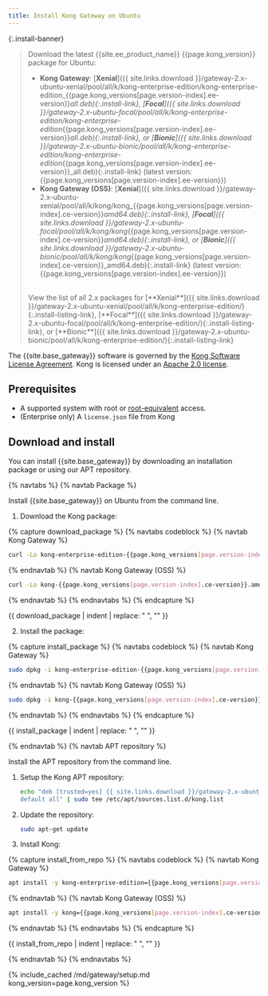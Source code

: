 ```yaml
---
title: Install Kong Gateway on Ubuntu
---
```


<!-- Banner with links to latest downloads -->
<!-- The install-link and install-listing-link classes are used for tracking, do not remove -->

{:.install-banner}
> Download the latest {{site.ee_product_name}} {{page.kong_version}} package for Ubuntu:
> * **Kong Gateway**:
> [**Xenial**]({{ site.links.download }}/gateway-2.x-ubuntu-xenial/pool/all/k/kong-enterprise-edition/kong-enterprise-edition_{{page.kong_versions[page.version-index].ee-version}}_all.deb){:.install-link},
> [**Focal**]({{ site.links.download }}/gateway-2.x-ubuntu-focal/pool/all/k/kong-enterprise-edition/kong-enterprise-edition_{{page.kong_versions[page.version-index].ee-version}}_all.deb){:.install-link}, or
> [**Bionic**]({{ site.links.download }}/gateway-2.x-ubuntu-bionic/pool/all/k/kong-enterprise-edition/kong-enterprise-edition_{{page.kong_versions[page.version-index].ee-version}}_all.deb){:.install-link}
> (latest version: {{page.kong_versions[page.version-index].ee-version}})
> * **Kong Gateway (OSS)**:
> [**Xenial**]({{ site.links.download }}/gateway-2.x-ubuntu-xenial/pool/all/k/kong/kong_{{page.kong_versions[page.version-index].ce-version}}_amd64.deb){:.install-link},
> [**Focal**]({{ site.links.download }}/gateway-2.x-ubuntu-focal/pool/all/k/kong/kong_{{page.kong_versions[page.version-index].ce-version}}_amd64.deb){:.install-link}, or
> [**Bionic**]({{ site.links.download }}/gateway-2.x-ubuntu-bionic/pool/all/k/kong/kong_{{page.kong_versions[page.version-index].ce-version}}_amd64.deb){:.install-link}
>(latest version: {{page.kong_versions[page.version-index].ee-version}})
>
> <br>
> <span class="install-subtitle">View the list of all 2.x packages for
> [**Xenial**]({{ site.links.download }}/gateway-2.x-ubuntu-xenial/pool/all/k/kong-enterprise-edition/){:.install-listing-link},
> [**Focal**]({{ site.links.download }}/gateway-2.x-ubuntu-focal/pool/all/k/kong-enterprise-edition/){:.install-listing-link}, or
> [**Bionic**]({{ site.links.download }}/gateway-2.x-ubuntu-bionic/pool/all/k/kong-enterprise-edition/){:.install-listing-link}
>  </span>


The {{site.base_gateway}} software is governed by the
[Kong Software License Agreement](https://konghq.com/kongsoftwarelicense/).
Kong is licensed under an
[Apache 2.0 license](https://github.com/Kong/kong/blob/master/LICENSE).

## Prerequisites

* A supported system with root or [root-equivalent](/gateway/{{page.kong_version}}/plan-and-deploy/kong-user) access.
* (Enterprise only) A `license.json` file from Kong

## Download and install

You can install {{site.base_gateway}} by downloading an installation package or using our APT repository.

{% navtabs %}
{% navtab Package %}

Install {{site.base_gateway}} on Ubuntu from the command line.

1. Download the Kong package:

{% capture download_package %}
{% navtabs codeblock %}
{% navtab Kong Gateway %}
```bash
curl -Lo kong-enterprise-edition-{{page.kong_versions[page.version-index].ee-version}}.all.deb "{{ site.links.download }}/gateway-2.x-ubuntu-$(lsb_release -cs)/pool/all/k/kong-enterprise-edition/kong-enterprise-edition_{{page.kong_versions[page.version-index].ee-version}}_all.deb"
```
{% endnavtab %}
{% navtab Kong Gateway (OSS) %}
```bash
curl -Lo kong-{{page.kong_versions[page.version-index].ce-version}}.amd64.deb "{{ site.links.download }}/gateway-2.x-ubuntu-$(lsb_release -cs)/pool/all/k/kong/kong_{{page.kong_versions[page.version-index].ce-version}}_amd64.deb"
 ```
{% endnavtab %}
{% endnavtabs %}
{% endcapture %}

{{ download_package | indent | replace: " </code>", "</code>" }}

2. Install the package:

{% capture install_package %}
{% navtabs codeblock %}
{% navtab Kong Gateway %}
```bash
sudo dpkg -i kong-enterprise-edition-{{page.kong_versions[page.version-index].ee-version}}.all.deb
```
{% endnavtab %}
{% navtab Kong Gateway (OSS) %}
```bash
sudo dpkg -i kong-{{page.kong_versions[page.version-index].ce-version}}.amd64.deb
```
{% endnavtab %}
{% endnavtabs %}
{% endcapture %}

{{ install_package | indent | replace: " </code>", "</code>" }}

{% endnavtab %}
{% navtab APT repository %}

Install the APT repository from the command line.

1. Setup the Kong APT repository:
    ```bash
    echo "deb [trusted=yes] {{ site.links.download }}/gateway-2.x-ubuntu-$(lsb_release -sc)/ \
    default all" | sudo tee /etc/apt/sources.list.d/kong.list
    ```

2. Update the repository:
    ```bash
    sudo apt-get update
    ```

3. Install Kong:

{% capture install_from_repo %}
{% navtabs codeblock %}
{% navtab Kong Gateway %}
```bash
apt install -y kong-enterprise-edition={{page.kong_versions[page.version-index].ee-version}}
```
{% endnavtab %}
{% navtab Kong Gateway (OSS) %}
```bash
apt install -y kong={{page.kong_versions[page.version-index].ce-version}}
```
{% endnavtab %}
{% endnavtabs %}
{% endcapture %}

{{ install_from_repo | indent | replace: " </code>", "</code>" }}

{% endnavtab %}
{% endnavtabs %}

{% include_cached /md/gateway/setup.md kong_version=page.kong_version %}
